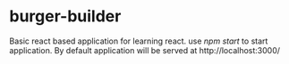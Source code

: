 # burger-builder
Basic react based application for learning react. 
use *npm start* to start application.
By default application will be served at http://localhost:3000/
